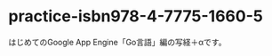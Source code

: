 practice-isbn978-4-7775-1660-5
==============================

はじめてのGoogle App Engine「Go言語」編の写経＋αです。
